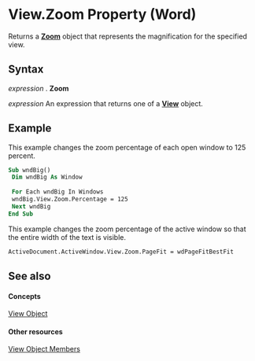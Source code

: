 
# View.Zoom Property (Word)

Returns a  **[Zoom](9a07fe91-fe6c-21f8-7022-1c56676b89ef.md)** object that represents the magnification for the specified view.


## Syntax

 _expression_ . **Zoom**

 _expression_ An expression that returns one of a **[View](8bf5b26b-14c0-1985-65b2-3e034360baeb.md)** object.


## Example

This example changes the zoom percentage of each open window to 125 percent.


```vb
Sub wndBig() 
 Dim wndBig As Window 
 
 For Each wndBig In Windows 
 wndBig.View.Zoom.Percentage = 125 
 Next wndBig 
End Sub
```

This example changes the zoom percentage of the active window so that the entire width of the text is visible.




```vb
ActiveDocument.ActiveWindow.View.Zoom.PageFit = wdPageFitBestFit
```


## See also


#### Concepts


[View Object](8bf5b26b-14c0-1985-65b2-3e034360baeb.md)
#### Other resources


[View Object Members](b7d2bd4e-c96d-3b8f-98a0-57c145f9aa42.md)
